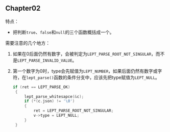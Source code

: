 ## Chapter02

特点：

* 把判断`true`、`false`和`null`的三个函数概括成一个。

需要注意的几个地方：

1. 如果在0后面仍然有数字，会被判定为`LEPT_PARSE_ROOT_NOT_SINGULAR`，而不是`LEPT_PARSE_INVALID_VALUE`。

2. 第一个数字为0时，type会先赋值为`LEPT_NUMBER`，如果后面仍然有数字或字符，在`lept_parse()`函数的条件分支中，应该先把type赋值为`LEPT_NULL`。

   ```c++
   if (ret == LEPT_PARSE_OK)
   	{
   		lept_parse_whitesapce(&c);
   		if (*(c.json) != '\0')
   		{
   			ret = LEPT_PARSE_ROOT_NOT_SINGULAR;
   			v->type = LEPT_NULL;
   		}
   	}
   ```

   
